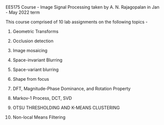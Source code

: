 EE5175 Course - Image Signal Processing taken by A. N. Rajagopalan in Jan - May 2022 term

This course comprised of 10 lab assignments on the following topics - 


1. Geometric Transforms

2. Occlusion detection

3. Image mosaicing

4. Space-invariant Blurring

5. Space-variant blurring

6. Shape from focus

7. DFT, Magnitude-Phase Dominance, and Rotation Property

8. Markov-1 Process, DCT, SVD

9. OTSU THRESHOLDING AND K-MEANS CLUSTERING

10. Non-local Means Filtering
